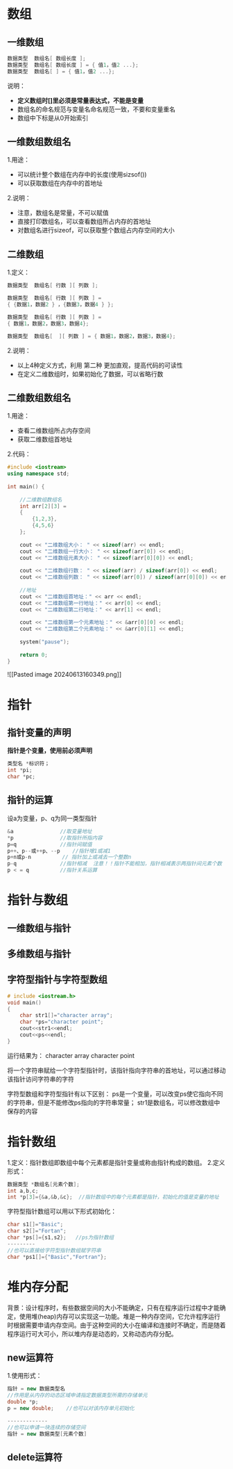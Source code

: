 # 数组

## 一维数组

```cpp
数据类型  数组名[ 数组长度 ];
数据类型  数组名[ 数组长度 ] = { 值1，值2 ...};
数据类型  数组名[ ] = { 值1，值2 ...};
```
说明：
- **定义数组时[]里必须是常量表达式，不能是变量**
- 数组名的命名规范与变量名命名规范一致，不要和变量重名
- 数组中下标是从0开始索引

## 一维数组数组名
1.用途：
- 可以统计整个数组在内存中的长度(使用sizsof())
- 可以获取数组在内存中的首地址

2.说明：

- 注意，数组名是常量，不可以赋值
- 直接打印数组名，可以查看数组所占内存的首地址
- 对数组名进行sizeof，可以获取整个数组占内存空间的大小

## 二维数组
1.定义：
```cpp
数据类型  数组名[ 行数 ][ 列数 ]; 

数据类型  数组名[ 行数 ][ 列数 ] = 
{ {数据1，数据2 } ，{数据3，数据4 } };

数据类型  数组名[ 行数 ][ 列数 ] = 
{ 数据1，数据2，数据3，数据4};

数据类型  数组名[  ][ 列数 ] = { 数据1，数据2，数据3，数据4};
```

2.说明：
- 以上4种定义方式，利用 第二种 更加直观，提高代码的可读性
- 在定义二维数组时，如果初始化了数据，可以省略行数

## 二维数组数组名
1.用途：
- 查看二维数组所占内存空间
- 获取二维数组首地址

2.代码：
```cpp
#include <iostream>
using namespace std;
 
int main() {
 
	//二维数组数组名
	int arr[2][3] =
	{
		{1,2,3},
		{4,5,6}
	};
 
	cout << "二维数组大小： " << sizeof(arr) << endl;
	cout << "二维数组一行大小： " << sizeof(arr[0]) << endl;
	cout << "二维数组元素大小： " << sizeof(arr[0][0]) << endl;
 
	cout << "二维数组行数： " << sizeof(arr) / sizeof(arr[0]) << endl;
	cout << "二维数组列数： " << sizeof(arr[0]) / sizeof(arr[0][0]) << endl;
 
	//地址
	cout << "二维数组首地址：" << arr << endl;
	cout << "二维数组第一行地址：" << arr[0] << endl;
	cout << "二维数组第二行地址：" << arr[1] << endl;
 
	cout << "二维数组第一个元素地址：" << &arr[0][0] << endl;
	cout << "二维数组第二个元素地址：" << &arr[0][1] << endl;
 
	system("pause");
 
	return 0;
}
```
![[Pasted image 20240613160349.png]]

# 指针

## 指针变量的声明
**指针是个变量，使用前必须声明**
```cpp
类型名 *标识符；
int *pi;
char *pc;
```

## 指针的运算
设a为变量，p、q为同一类型指针
```cpp
&a               //取变量地址
*p               //取指针所指内容
p=q              //指针间赋值
p++、p--或++p、--p    //指针增1或减1
p+n或p-n          // 指针加上或减去一个整数n
p-q              //指针相减  注意！！指针不能相加，指针相减表示两指针间元素个数
p < = q          //指针关系运算
```

# 指针与数组

## 一维数组与指针

## 多维数组与指针

## 字符型指针与字符型数组

```cpp
# include <iostream.h>
void main()
{
	char str1[]="character array";
	char *ps="character point";
	cout<<str1<<endl;
	cout<<ps<<endl;
}
```
运行结果为：
character array
character point

将一个字符串赋给一个字符型指针时，该指针指向字符串的首地址，可以通过移动该指针访问字符串的字符

字符型数组和字符型指针有以下区别：
	ps是一个变量，可以改变ps使它指向不同的字符串，但是不能修改ps指向的字符串常量；
	str1是数组名，可以修改数组中保存的内容


# 指针数组
1.定义：指针数组即数组中每个元素都是指针变量或称由指针构成的数组。
2.定义形式：
```cpp
数据类型 *数组名[元素个数];
int a,b,c;
int *p[3]={&a,&b,&c};  //指针数组中的每个元素都是指针，初始化的值是变量的地址
```

字符型指针数组可以用以下形式初始化：
```cpp
char s1[]="Basic";
char s2[]="Fortan";
char *ps[]={s1,s2};   //ps为指针数组
---------
//也可以直接给字符型指针数组赋字符串
char *ps1[]={"Basic","Fortran"};
```


# 堆内存分配
背景：设计程序时，有些数据空间的大小不能确定，只有在程序运行过程中才能确定，使用堆(heap)内存可以实现这一功能。堆是一种内存空间，它允许程序运行时根据需要申请内存空间。由于这种空间的大小在编译和连接时不确定，而是随着程序运行可大可小，所以堆内存是动态的，又称动态内存分配。

## new运算符
1.使用形式：
```cpp
指针 = new 数据类型名
//作用是从内存的动态区域申请指定数据类型所需的存储单元
double *p;
p = new double;    //也可以对该内存单元初始化

-------------
//也可以申请一块连续的存储空间
指针 = new 数据类型[元素个数]
```

## delete运算符
